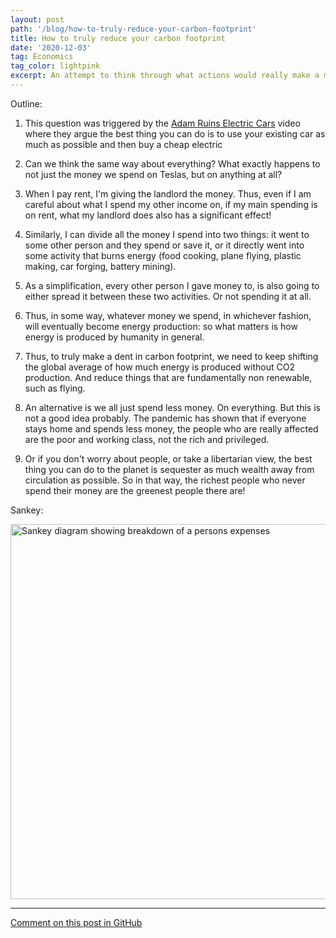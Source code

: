 ```yaml
---
layout: post
path: '/blog/how-to-truly-reduce-your-carbon-footprint'
title: How to truly reduce your carbon footprint
date: '2020-12-03'
tag: Economics
tag_color: lightpink
excerpt: An attempt to think through what actions would really make a meaningful dent in our carbon footprints
---
```


Outline:
1. This question was triggered by the [Adam Ruins Electric Cars](https://www.youtube.com/watch?v=MQLbakWESkw) video where they argue the best thing you can do is to use your existing car as much as possible and then buy a cheap electric

2. Can we think the same way about everything? What exactly happens to not just the money we spend on Teslas, but on anything at all?

3. When I pay rent, I'm giving the landlord the money. Thus, even if I am careful about what I spend my other income on, if my main spending is on rent, what my landlord does also has a significant effect!

4. Similarly, I can divide all the money I spend into two things: it went to some other person and they spend or save it, or it directly went into some activity that burns energy (food cooking, plane flying, plastic making, car forging, battery mining).

5. As a simplification, every other person I gave money to, is also going to either spread it between these two activities. Or not spending it at all.

6. Thus, in some way, whatever money we spend, in whichever fashion, will eventually become energy production: so what matters is how energy is produced by humanity in general.

7. Thus, to truly make a dent in carbon footprint, we need to keep shifting the global average of how much energy is produced without CO2 production. And reduce things that are fundamentally non renewable, such as flying.

8. An alternative is we all just spend less money. On everything. But this is not a good idea probably. The pandemic has shown that if everyone stays home and spends less money, the people who are really affected are the poor and working class, not the rich and privileged.

9. Or if you don't worry about people, or take a libertarian view, the best thing you can do to the planet is sequester as much wealth away from circulation as possible. So in that way, the richest people who never spend their money are the greenest people there are! 

Sankey: 

<img src='https://user-images.githubusercontent.com/1924068/101147330-3cc1b000-3642-11eb-87f5-a56c9ebca74c.png' alt='Sankey diagram showing breakdown of a persons expenses' width='600px' />
 
---
[Comment on this post in GitHub](https://github.com/ramraj07/ramrajv.com/issues/29)

